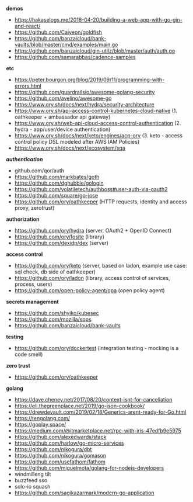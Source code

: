 **demos**

- https://hakaselogs.me/2018-04-20/building-a-web-app-with-go-gin-and-react/
- https://github.com/Caiyeon/goldfish
- https://github.com/banzaicloud/bank-vaults/blob/master/cmd/examples/main.go
- https://github.com/banzaicloud/gin-utilz/blob/master/auth/auth.go
- https://github.com/samarabbas/cadence-samples

**etc**

- https://peter.bourgon.org/blog/2019/09/11/programming-with-errors.html
- https://github.com/guardrailsio/awesome-golang-security
- https://github.com/avelino/awesome-go
- https://www.ory.sh/docs/next/hydra/security-architecture
- https://www.ory.sh/api-access-control-kubernetes-cloud-native (1. oathkeeper + ambassador api gateway)
- https://www.ory.sh/web-api-cloud-access-control-authentication (2. hydra - app/user/device authentication)
- https://www.ory.sh/docs/next/keto/engines/acp-ory (3. keto - access control policy DSL modeled after AWS IAM Policies)
- https://www.ory.sh/docs/next/ecosystem/sqa

***authentication***

- github.com/qor/auth
- https://github.com/markbates/goth
- https://github.com/dghubble/gologin
- https://github.com/volatiletech/authboss#user-auth-via-oauth2
- https://github.com/square/go-jose
- https://github.com/ory/oathkeeper (HTTP requests, identity and access proxy, zerotrust)

**authorization**

- https://github.com/ory/hydra (server, OAuth2 + OpenID Connect)
- https://github.com/ory/fosite (library)
- https://github.com/dexidp/dex (server)

**access control**

- https://github.com/ory/keto (server, based on ladon, example use case: sql check, db side of oathkeeper)
- https://github.com/ory/ladon (library, access control of services, process, users)
- https://github.com/open-policy-agent/opa (open policy agent)

**secrets management**

- https://github.com/shyiko/kubesec
- https://github.com/mozilla/sops
- https://github.com/banzaicloud/bank-vaults

**testing**

- https://github.com/ory/dockertest (integration testing - mocking is a code smell)

**zero trust**

- https://github.com/ory/oathkeeper

**golang**

- https://dave.cheney.net/2017/08/20/context-isnt-for-cancellation
- https://eli.thegreenplace.net/2019/go-json-cookbook/
- https://drewdevault.com/2019/02/18/Generics-arent-ready-for-Go.html
- https://tengolang.com/
- https://goplay.space/
- https://medium.com/@itmarketplace.net/rpc-with-iris-47edfb9e5975
- https://github.com/alexedwards/stack
- https://github.com/harlow/go-micro-services
- https://github.com/nikogura/dbt
- https://github.com/nikogura/gomason
- https://github.com/usefathom/fathom
- https://github.com/miguelmota/golang-for-nodejs-developers
- windmilleng tilt
- buzzfeed sso
- solo-io squash
- https://github.com/sagikazarmark/modern-go-application
